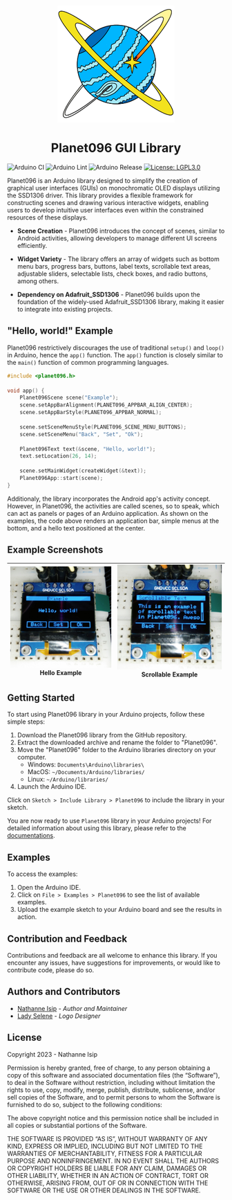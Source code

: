 <p align="center">
    <img src="./assets/planet096_logo.png" width="270" />
    <h1 align="center">Planet096 GUI Library</h1>
</p>

![Arduino CI](https://github.com/nthnn/Planet096/actions/workflows/arduino_ci.yml/badge.svg) ![Arduino Lint](https://github.com/nthnn/Planet096/actions/workflows/arduino_lint.yml/badge.svg)
![Arduino Release](https://img.shields.io/badge/Library%20Manager-None-red?logo=Arduino)
[![License: LGPL3.0](https://img.shields.io/badge/License-LGPL3.0-yellow.svg)](https://github.com/nthnn/Planet096/blob/main/LICENSE)

Planet096 is an Arduino library designed to simplify the creation of graphical user interfaces (GUIs) on monochromatic OLED displays utilizing the SSD1306 driver. This library provides a flexible framework for constructing scenes and drawing various interactive widgets, enabling users to develop intuitive user interfaces even within the constrained resources of these displays.

- **Scene Creation** - Planet096 introduces the concept of scenes, similar to Android activities, allowing developers to manage different UI screens efficiently.

- **Widget Variety** - The library offers an array of widgets such as bottom menu bars, progress bars, buttons, label texts, scrollable text areas, adjustable sliders, selectable lists, check boxes, and radio buttons, among others.

- **Dependency on Adafruit_SSD1306** - Planet096 builds upon the foundation of the widely-used Adafruit_SSD1306 library, making it easier to integrate into existing projects.

## "Hello, world!" Example

Planet096 restrictively discourages the use of traditional `setup()` and `loop()` in Arduino, hence the `app()` function. The `app()` function is closely similar to the `main()` function of common programming languages.

```cpp
#include <planet096.h>

void app() {
    Planet096Scene scene("Example");
    scene.setAppBarAlignment(PLANET096_APPBAR_ALIGN_CENTER);
    scene.setAppBarStyle(PLANET096_APPBAR_NORMAL);

    scene.setSceneMenuStyle(PLANET096_SCENE_MENU_BUTTONS);
    scene.setSceneMenu("Back", "Set", "Ok");

    Planet096Text text(&scene, "Hello, world!");
    text.setLocation(26, 14);

    scene.setMainWidget(createWidget(&text));
    Planet096App::start(scene);
}
```

Additionaly, the library incorporates the Android app's activity concept. However, in Planet096, the activities are called scenes, so to speak, which can act as panels or pages of an Arduino application. As shown on the examples, the code above renders an application bar, simple menus at the bottom, and a hello text positioned at the center.

## Example Screenshots

| ![Hello Example](./assets/p096_ss_1.jpg) <center>Hello Example</center> | ![Scrollable Example](./assets/p096_ss_2.jpg) <center>Scrollable Example</center> |
|-|-|


## Getting Started

To start using Planet096 library in your Arduino projects, follow these simple steps:

1. Download the Planet096 library from the GitHub repository.
2. Extract the downloaded archive and rename the folder to "Planet096".
3. Move the "Planet096" folder to the Arduino libraries directory on your computer.
    - Windows: `Documents\Arduino\libraries\`
    - MacOS: `~/Documents/Arduino/libraries/`
    - Linux: `~/Arduino/libraries/`
4. Launch the Arduino IDE.

Click on `Sketch > Include Library > Planet096` to include the library in your sketch.

You are now ready to use `Planet096` library in your Arduino projects! For detailed information about using this library, please refer to the [documentations](https://nthnn.github.io/Planet096).

## Examples

To access the examples:

1. Open the Arduino IDE.
2. Click on `File > Examples > Planet096` to see the list of available examples.
3. Upload the example sketch to your Arduino board and see the results in action.

## Contribution and Feedback

Contributions and feedback are all welcome to enhance this library. If you encounter any issues, have suggestions for improvements, or would like to contribute code, please do so.

## Authors and Contributors

- [Nathanne Isip](https://github.com/nthnn) - *Author and Maintainer*
- [Lady Selene](https://instagram.com/lady.selenee) - *Logo Designer*

## License

Copyright 2023 - Nathanne Isip

Permission is hereby granted, free of charge, to any person obtaining a copy of this software and associated documentation files (the “Software”), to deal in the Software without restriction, including without limitation the rights to use, copy, modify, merge, publish, distribute, sublicense, and/or sell copies of the Software, and to permit persons to whom the Software is furnished to do so, subject to the following conditions:

The above copyright notice and this permission notice shall be included in all copies or substantial portions of the Software.

THE SOFTWARE IS PROVIDED “AS IS”, WITHOUT WARRANTY OF ANY KIND, EXPRESS OR IMPLIED, INCLUDING BUT NOT LIMITED TO THE WARRANTIES OF MERCHANTABILITY, FITNESS FOR A PARTICULAR PURPOSE AND NONINFRINGEMENT. IN NO EVENT SHALL THE AUTHORS OR COPYRIGHT HOLDERS BE LIABLE FOR ANY CLAIM, DAMAGES OR OTHER LIABILITY, WHETHER IN AN ACTION OF CONTRACT, TORT OR OTHERWISE, ARISING FROM, OUT OF OR IN CONNECTION WITH THE SOFTWARE OR THE USE OR OTHER DEALINGS IN THE SOFTWARE.